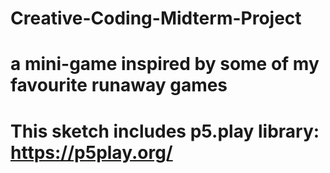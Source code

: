# Creative-Coding-Midterm-Project
# a mini-game inspired by some of my favourite runaway games
# This sketch includes p5.play library: https://p5play.org/
